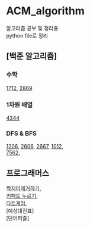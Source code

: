 # ACM_algorithm
알고리즘 공부 및 정리용  
python file로 정리  
## [백준 알고리즘]

### 수학
[1712](https://github.com/dev-swi2021/ACM_algorithm/blob/main/1712.py),
[2869](https://github.com/dev-swi2021/ACM_algorithm/blob/main/2869.py)  


### 1차원 배열  
[4344](https://github.com/dev-swi2021/ACM_algorithm/blob/main/4344.py)  

### DFS & BFS  
[1206](https://github.com/dev-swi2021/ACM_algorithm/blob/main/1206.py),
[2606](https://github.com/dev-swi2021/ACM_algorithm/blob/main/2606.py),
[2667](https://github.com/dev-swi2021/ACM_algorithm/blob/main/2667.py),
[1012](https://github.com/dev-swi2021/ACM_algorithm/blob/main/1012.py),  
[7562](https://github.com/dev-swi2021/ACM_algorithm/blob/main/7562.py),  


## 프로그래머스  
[짝지어제거하기](https://github.com/dev-swi2021/algorithm/blob/main/programmers_0211.py),  
[키패드 누르기](https://github.com/dev-swi2021/algorithm/blob/main/programmers_0212.py),  
[다트게임](https://github.com/dev-swi2021/algorithm/blob/main/programmers_0220.py),  
[예상대진표]  
[단어퍼즐]  
